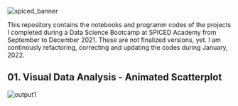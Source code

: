  ![spiced_banner](https://user-images.githubusercontent.com/89396215/148706672-089e1b21-75b3-43a9-b8e4-85428337f7b8.png)

This repository contains the notebooks and programm codes of the projects I completed during a Data Science Bootcamp at SPICED Academy from September to December 2021. These are not finalized versions, yet. I am continously refactoring, correcting and updating the codes during 
January, 2022.

## 01. Visual Data Analysis - Animated Scatterplot

![output1](https://user-images.githubusercontent.com/89396215/150567037-668c573e-d3c2-4b20-84c8-c2c2fb1a5cce.gif)

